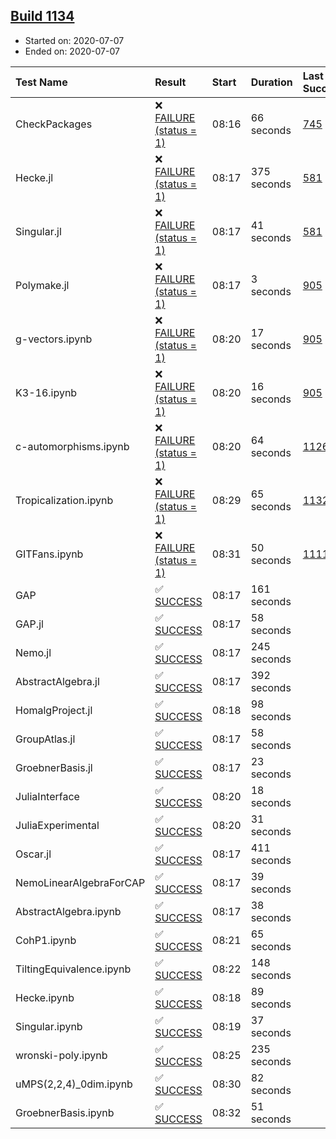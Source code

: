 ## [Build 1134](https://oscarci.mathematik.uni-kl.de/job/oscar-julia-1.4/1134/)

* Started on: 2020-07-07
* Ended on: 2020-07-07

| Test Name    | Result | Start | Duration | Last Success | First Failure |
|:-------------|:-------|:------|:---------|:-------------|:--------------|
| CheckPackages | ❌ [FAILURE (status = 1)](https://oscarci.mathematik.uni-kl.de/job/oscar-julia-1.4/1134/artifact/logs/build-1134/CheckPackages.log) | 08:16 | 66 seconds | [745](https://oscarci.mathematik.uni-kl.de/job/oscar-julia-1.4/745/) | [746](https://oscarci.mathematik.uni-kl.de/job/oscar-julia-1.4/746/) |
| Hecke.jl | ❌ [FAILURE (status = 1)](https://oscarci.mathematik.uni-kl.de/job/oscar-julia-1.4/1134/artifact/logs/build-1134/Hecke.jl.log) | 08:17 | 375 seconds | [581](https://oscarci.mathematik.uni-kl.de/job/oscar-julia-1.4/581/) | [582](https://oscarci.mathematik.uni-kl.de/job/oscar-julia-1.4/582/) |
| Singular.jl | ❌ [FAILURE (status = 1)](https://oscarci.mathematik.uni-kl.de/job/oscar-julia-1.4/1134/artifact/logs/build-1134/Singular.jl.log) | 08:17 | 41 seconds | [581](https://oscarci.mathematik.uni-kl.de/job/oscar-julia-1.4/581/) | [582](https://oscarci.mathematik.uni-kl.de/job/oscar-julia-1.4/582/) |
| Polymake.jl | ❌ [FAILURE (status = 1)](https://oscarci.mathematik.uni-kl.de/job/oscar-julia-1.4/1134/artifact/logs/build-1134/Polymake.jl.log) | 08:17 | 3 seconds | [905](https://oscarci.mathematik.uni-kl.de/job/oscar-julia-1.4/905/) | [907](https://oscarci.mathematik.uni-kl.de/job/oscar-julia-1.4/907/) |
| g-vectors.ipynb | ❌ [FAILURE (status = 1)](https://oscarci.mathematik.uni-kl.de/job/oscar-julia-1.4/1134/artifact/logs/build-1134/g-vectors.ipynb.log) | 08:20 | 17 seconds | [905](https://oscarci.mathematik.uni-kl.de/job/oscar-julia-1.4/905/) | [907](https://oscarci.mathematik.uni-kl.de/job/oscar-julia-1.4/907/) |
| K3-16.ipynb | ❌ [FAILURE (status = 1)](https://oscarci.mathematik.uni-kl.de/job/oscar-julia-1.4/1134/artifact/logs/build-1134/K3-16.ipynb.log) | 08:20 | 16 seconds | [905](https://oscarci.mathematik.uni-kl.de/job/oscar-julia-1.4/905/) | [907](https://oscarci.mathematik.uni-kl.de/job/oscar-julia-1.4/907/) |
| c-automorphisms.ipynb | ❌ [FAILURE (status = 1)](https://oscarci.mathematik.uni-kl.de/job/oscar-julia-1.4/1134/artifact/logs/build-1134/c-automorphisms.ipynb.log) | 08:20 | 64 seconds | [1126](https://oscarci.mathematik.uni-kl.de/job/oscar-julia-1.4/1126/) | [1127](https://oscarci.mathematik.uni-kl.de/job/oscar-julia-1.4/1127/) |
| Tropicalization.ipynb | ❌ [FAILURE (status = 1)](https://oscarci.mathematik.uni-kl.de/job/oscar-julia-1.4/1134/artifact/logs/build-1134/Tropicalization.ipynb.log) | 08:29 | 65 seconds | [1132](https://oscarci.mathematik.uni-kl.de/job/oscar-julia-1.4/1132/) | [1133](https://oscarci.mathematik.uni-kl.de/job/oscar-julia-1.4/1133/) |
| GITFans.ipynb | ❌ [FAILURE (status = 1)](https://oscarci.mathematik.uni-kl.de/job/oscar-julia-1.4/1134/artifact/logs/build-1134/GITFans.ipynb.log) | 08:31 | 50 seconds | [1111](https://oscarci.mathematik.uni-kl.de/job/oscar-julia-1.4/1111/) | [1112](https://oscarci.mathematik.uni-kl.de/job/oscar-julia-1.4/1112/) |
| GAP | ✅ [SUCCESS](https://oscarci.mathematik.uni-kl.de/job/oscar-julia-1.4/1134/artifact/logs/build-1134/GAP.log) | 08:17 | 161 seconds |  |  |
| GAP.jl | ✅ [SUCCESS](https://oscarci.mathematik.uni-kl.de/job/oscar-julia-1.4/1134/artifact/logs/build-1134/GAP.jl.log) | 08:17 | 58 seconds |  |  |
| Nemo.jl | ✅ [SUCCESS](https://oscarci.mathematik.uni-kl.de/job/oscar-julia-1.4/1134/artifact/logs/build-1134/Nemo.jl.log) | 08:17 | 245 seconds |  |  |
| AbstractAlgebra.jl | ✅ [SUCCESS](https://oscarci.mathematik.uni-kl.de/job/oscar-julia-1.4/1134/artifact/logs/build-1134/AbstractAlgebra.jl.log) | 08:17 | 392 seconds |  |  |
| HomalgProject.jl | ✅ [SUCCESS](https://oscarci.mathematik.uni-kl.de/job/oscar-julia-1.4/1134/artifact/logs/build-1134/HomalgProject.jl.log) | 08:18 | 98 seconds |  |  |
| GroupAtlas.jl | ✅ [SUCCESS](https://oscarci.mathematik.uni-kl.de/job/oscar-julia-1.4/1134/artifact/logs/build-1134/GroupAtlas.jl.log) | 08:17 | 58 seconds |  |  |
| GroebnerBasis.jl | ✅ [SUCCESS](https://oscarci.mathematik.uni-kl.de/job/oscar-julia-1.4/1134/artifact/logs/build-1134/GroebnerBasis.jl.log) | 08:17 | 23 seconds |  |  |
| JuliaInterface | ✅ [SUCCESS](https://oscarci.mathematik.uni-kl.de/job/oscar-julia-1.4/1134/artifact/logs/build-1134/JuliaInterface.log) | 08:20 | 18 seconds |  |  |
| JuliaExperimental | ✅ [SUCCESS](https://oscarci.mathematik.uni-kl.de/job/oscar-julia-1.4/1134/artifact/logs/build-1134/JuliaExperimental.log) | 08:20 | 31 seconds |  |  |
| Oscar.jl | ✅ [SUCCESS](https://oscarci.mathematik.uni-kl.de/job/oscar-julia-1.4/1134/artifact/logs/build-1134/Oscar.jl.log) | 08:17 | 411 seconds |  |  |
| NemoLinearAlgebraForCAP | ✅ [SUCCESS](https://oscarci.mathematik.uni-kl.de/job/oscar-julia-1.4/1134/artifact/logs/build-1134/NemoLinearAlgebraForCAP.log) | 08:17 | 39 seconds |  |  |
| AbstractAlgebra.ipynb | ✅ [SUCCESS](https://oscarci.mathematik.uni-kl.de/job/oscar-julia-1.4/1134/artifact/logs/build-1134/AbstractAlgebra.ipynb.log) | 08:17 | 38 seconds |  |  |
| CohP1.ipynb | ✅ [SUCCESS](https://oscarci.mathematik.uni-kl.de/job/oscar-julia-1.4/1134/artifact/logs/build-1134/CohP1.ipynb.log) | 08:21 | 65 seconds |  |  |
| TiltingEquivalence.ipynb | ✅ [SUCCESS](https://oscarci.mathematik.uni-kl.de/job/oscar-julia-1.4/1134/artifact/logs/build-1134/TiltingEquivalence.ipynb.log) | 08:22 | 148 seconds |  |  |
| Hecke.ipynb | ✅ [SUCCESS](https://oscarci.mathematik.uni-kl.de/job/oscar-julia-1.4/1134/artifact/logs/build-1134/Hecke.ipynb.log) | 08:18 | 89 seconds |  |  |
| Singular.ipynb | ✅ [SUCCESS](https://oscarci.mathematik.uni-kl.de/job/oscar-julia-1.4/1134/artifact/logs/build-1134/Singular.ipynb.log) | 08:19 | 37 seconds |  |  |
| wronski-poly.ipynb | ✅ [SUCCESS](https://oscarci.mathematik.uni-kl.de/job/oscar-julia-1.4/1134/artifact/logs/build-1134/wronski-poly.ipynb.log) | 08:25 | 235 seconds |  |  |
| uMPS(2,2,4)_0dim.ipynb | ✅ [SUCCESS](https://oscarci.mathematik.uni-kl.de/job/oscar-julia-1.4/1134/artifact/logs/build-1134/uMPS-2-2-4-_0dim.ipynb.log) | 08:30 | 82 seconds |  |  |
| GroebnerBasis.ipynb | ✅ [SUCCESS](https://oscarci.mathematik.uni-kl.de/job/oscar-julia-1.4/1134/artifact/logs/build-1134/GroebnerBasis.ipynb.log) | 08:32 | 51 seconds |  |  |
